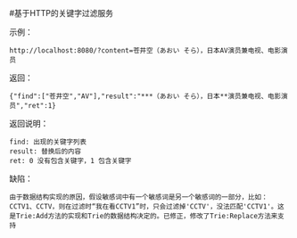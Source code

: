 #基于HTTP的关键字过滤服务

示例：

	http://localhost:8080/?content=苍井空（あおい そら），日本AV演员兼电视、电影演员

返回：

	{"find":["苍井空","AV"],"result":"***（あおい そら），日本**演员兼电视、电影演员","ret":1}

返回说明：

	find: 出现的关键字列表
	result: 替换后的内容
	ret: 0 没有包含关键字，1 包含关键字

缺陷：

	由于数据结构实现的原因，假设敏感词中有一个敏感词是另一个敏感词的一部分，比如：CCTV1、CCTV，则在过滤时“我在看CCTV1”时，只会过滤掉'CCTV'，没法匹配'CCTV1'。这是Trie:Add方法的实现和Trie的数据结构决定的。已修正，修改了Trie:Replace方法来支持
